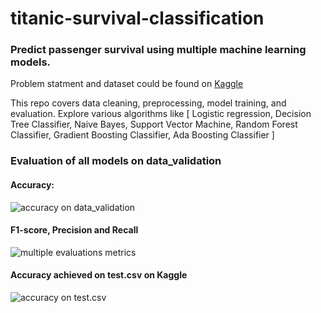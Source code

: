 # titanic-survival-classification
### Predict passenger survival using multiple machine learning models. 

Problem statment and dataset could be found on [Kaggle](https://www.kaggle.com/competitions/titanic/)

This repo covers data cleaning, preprocessing, model training, and evaluation. Explore various algorithms like [
Logistic regression,
Decision Tree Classifier,
Naive Bayes,
Support Vector Machine,
Random Forest Classifier,
Gradient Boosting Classifier,
Ada Boosting Classifier
]

### Evaluation of all models on data_validation
#### Accuracy:

![accuracy on data_validation](https://github.com/AhmedElshobaky/titanic-survival-classification/assets/65557776/86baab8b-6f1f-427b-8c75-b54004e20aa2)

#### F1-score, Precision and Recall

![multiple evaluations metrics](https://github.com/AhmedElshobaky/titanic-survival-classification/assets/65557776/c345018e-9593-486a-8261-7ce5d56c3e2d)

#### Accuracy achieved on test.csv on Kaggle

![accuracy on test.csv](https://github.com/AhmedElshobaky/titanic-survival-classification/assets/65557776/a9b234f6-13d9-405c-b7e3-6b6c0e93222d)

